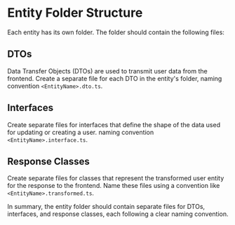 # Entity Folder Structure

Each entity has its own folder.
The folder should contain the following files:

## DTOs

Data Transfer Objects (DTOs) are used to transmit user data from the frontend.
Create a separate file for each DTO in the entity's folder,
naming convention `<EntityName>.dto.ts`.

## Interfaces

Create separate files for interfaces that define the shape of the data used for updating or creating a user.
naming convention `<EntityName>.interface.ts`.

## Response Classes

Create separate files for classes that represent the transformed user entity for the response to the frontend.
Name these files using a convention like `<EntityName>.transformed.ts`.

In summary, the entity folder should contain separate files for DTOs, interfaces, and response classes, each following a clear naming convention.
